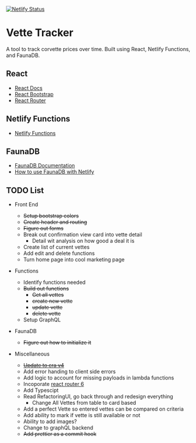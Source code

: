 [![Netlify Status](https://api.netlify.com/api/v1/badges/acd76991-747a-414b-b3d7-fc03fafd114f/deploy-status)](https://app.netlify.com/sites/vette-tracker/deploys)

# Vette Tracker

A tool to track corvette prices over time. Built using React, Netlify Functions, and FaunaDB.

## React

- [React Docs](https://reactjs.org/)
- [React Bootstrap](https://react-bootstrap.github.io/)
- [React Router](https://reactrouter.com/)

## Netlify Functions

- [Netlify Functions](https://www.netlify.com/products/functions/)

## FaunaDB

- [FaunaDB Documentation](https://docs.fauna.com/fauna/current/start/cloud)
- [How to use FaunaDB with Netlify](https://docs.fauna.com/fauna/current/integrations/netlify.html)

## TODO List

- Front End

  - ~~Setup bootstrap colors~~
  - ~~Create header and routing~~
  - ~~Figure out forms~~
  - Break out confirmation view card into vette detail
    - Detail wit analysis on how good a deal it is
  - Create list of current vettes
  - Add edit and delete functions
  - Turn home page into cool marketing page

- Functions

  - Identify functions needed
  - ~~Build out functions~~
    - ~~Get all vettes~~
    - ~~create new vette~~
    - ~~update vette~~
    - ~~delete vette~~
  - Setup GraphQL

- FaunaDB

  - ~~Figure out how to initialize it~~

- Miscellaneous
  - ~~[Update to cra v4](https://github.com/facebook/create-react-app/blob/master/CHANGELOG.md)~~
  - Add error handing to client side errors
  - Add logic to account for missing payloads in lambda functions
  - Incoporate [react router 6](https://reacttraining.com/blog/react-router-v6-pre/)
  - Add Typescipt
  - Read RefactoringUI, go back through and redesign everything
    - Change All Vettes from table to card based
  - Add a perfect Vette so entered vettes can be compared on criteria
  - Add ability to mark if vette is still available or not
  - Ability to add images?
  - Change to graphQL backend
  - ~~Add prettier as a commit hook~~

